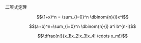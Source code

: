 <!-- ![](https://www.ipip5.com/ipimg) -->

二项式定理

$$(1+x)^n = \sum_{i=0}^n \dbinom{n}{i}x^i$$

$$(a+b)^n=\sum_{i=0}^n \dbinom{n}{i} a^i b^{n-i}$$ 

$$\dfrac{n!}{x_1!x_2!x_3!x_4! \cdots x_m!}$$
